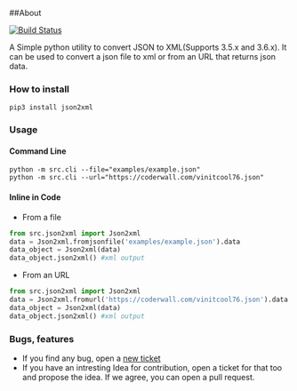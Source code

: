 ##About

[![Build Status](https://travis-ci.org/vinitkumar/json2xml.svg?branch=master)](https://travis-ci.org/vinitkumar/json2xml)

A Simple python utility to convert JSON to XML(Supports 3.5.x and 3.6.x).
It can be used to convert a json file to xml or from an URL that returns json data.

### How to install

```
pip3 install json2xml
```

### Usage

#### Command Line

```
python -m src.cli --file="examples/example.json"
python -m src.cli --url="https://coderwall.com/vinitcool76.json"
```

#### Inline in Code

- From a file

```python
from src.json2xml import Json2xml
data = Json2xml.fromjsonfile('examples/example.json').data
data_object = Json2xml(data)
data_object.json2xml() #xml output
```

- From an URL

```python
from src.json2xml import Json2xml
data = Json2xml.fromurl('https://coderwall.com/vinitcool76.json').data
data_object = Json2xml(data)
data_object.json2xml() #xml output
```


### Bugs, features

- If you find any bug, open a [new ticket](https://github.com/vinitkumar/json2xml/issues/new)
- If you have an intresting Idea for contribution, open a ticket for that too and propose the idea. If we agree, you can open a pull request.